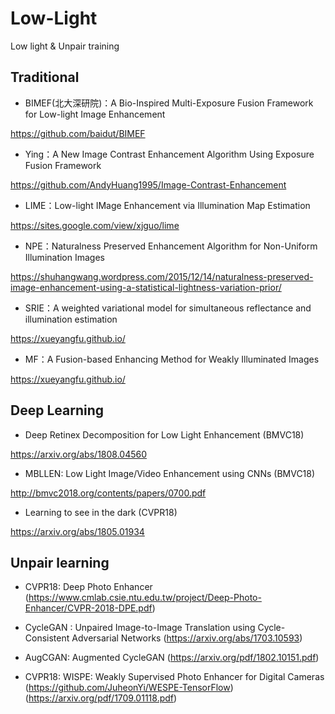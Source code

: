 # Low-Light
Low light &amp; Unpair training


## Traditional

- BIMEF(北大深研院)：A Bio-Inspired Multi-Exposure Fusion Framework for Low-light Image Enhancement 

https://github.com/baidut/BIMEF

- Ying：A New Image Contrast Enhancement Algorithm Using Exposure Fusion Framework

https://github.com/AndyHuang1995/Image-Contrast-Enhancement

- LIME：Low-light IMage Enhancement via Illumination Map Estimation

https://sites.google.com/view/xjguo/lime

- NPE：Naturalness Preserved Enhancement Algorithm for Non-Uniform Illumination Images 

https://shuhangwang.wordpress.com/2015/12/14/naturalness-preserved-image-enhancement-using-a-statistical-lightness-variation-prior/

- SRIE：A weighted variational model for simultaneous reflectance and illumination estimation

https://xueyangfu.github.io/

- MF：A Fusion-based Enhancing Method for Weakly Illuminated Images

https://xueyangfu.github.io/

## Deep Learning

- Deep Retinex Decomposition for Low Light Enhancement (BMVC18)

https://arxiv.org/abs/1808.04560

- MBLLEN: Low Light Image/Video Enhancement using CNNs (BMVC18)

http://bmvc2018.org/contents/papers/0700.pdf

- Learning to see in the dark (CVPR18)

https://arxiv.org/abs/1805.01934


## Unpair learning

- CVPR18: Deep Photo Enhancer (https://www.cmlab.csie.ntu.edu.tw/project/Deep-Photo-Enhancer/CVPR-2018-DPE.pdf)

- CycleGAN : Unpaired Image-to-Image Translation using Cycle-Consistent Adversarial Networks (https://arxiv.org/abs/1703.10593)

- AugCGAN: Augmented CycleGAN (https://arxiv.org/pdf/1802.10151.pdf)

- CVPR18: WISPE: Weakly Supervised Photo Enhancer for Digital Cameras (https://github.com/JuheonYi/WESPE-TensorFlow)
(https://arxiv.org/pdf/1709.01118.pdf)


